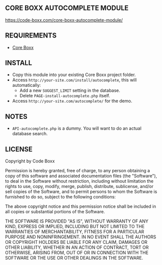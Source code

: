 ## CORE BOXX AUTOCOMPLETE MODULE
https://code-boxx.com/core-boxx-autocomplete-module/

## REQUIREMENTS
* [Core Boxx](https://github.com/code-boxx/Core-Boxx-PHP-Framework/tree/main/core)

## INSTALL
* Copy this module into your existing Core Boxx project folder.
* Access `http://your-site.com/install/autocomplete`, this will automatically:
  - Add a new `SUGGEST_LIMIT` setting in the database.
  - Delete `PAGE-install-autocomplete.php` itself.
* Access `http://your-site.com/autocomplete/` for the demo.

## NOTES
* `API-autocomplete.php` is a dummy. You will want to do an actual database search.

## LICENSE
Copyright by Code Boxx

Permission is hereby granted, free of charge, to any person obtaining a copy
of this software and associated documentation files (the "Software"), to deal
in the Software without restriction, including without limitation the rights
to use, copy, modify, merge, publish, distribute, sublicense, and/or sell
copies of the Software, and to permit persons to whom the Software is
furnished to do so, subject to the following conditions:

The above copyright notice and this permission notice shall be included in all
copies or substantial portions of the Software.

THE SOFTWARE IS PROVIDED "AS IS", WITHOUT WARRANTY OF ANY KIND, EXPRESS OR
IMPLIED, INCLUDING BUT NOT LIMITED TO THE WARRANTIES OF MERCHANTABILITY,
FITNESS FOR A PARTICULAR PURPOSE AND NONINFRINGEMENT. IN NO EVENT SHALL THE
AUTHORS OR COPYRIGHT HOLDERS BE LIABLE FOR ANY CLAIM, DAMAGES OR OTHER
LIABILITY, WHETHER IN AN ACTION OF CONTRACT, TORT OR OTHERWISE, ARISING FROM,
OUT OF OR IN CONNECTION WITH THE SOFTWARE OR THE USE OR OTHER DEALINGS IN THE
SOFTWARE.